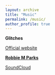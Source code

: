 ```yaml
---
layout: archive
title: "Music"
permalink: /music/
author_profile: true
---
```


<b>Glitches</b>

<a href='https://www.glitchesmusic.co.uk/' target="_blank">Official website<br>

<b>Robbie M Parks</b>

<a href='https://soundcloud.com/rmiparks' target="_blank">SoundCloud<br>
